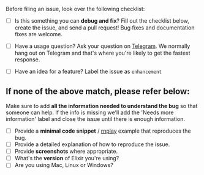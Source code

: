 Before filing an issue, look over the following checklist:

- [ ] Is this something you can **debug and fix**? Fill out the checklist below, create the issue, and send a pull request! Bug fixes and documentation fixes are welcome.
- [ ] Have a usage question? Ask your question on [Telegram](https://t.me/elixiumnetwork). We normally hang out on Telegram and that's where you're likely to get the fastest response.
- [ ] Have an idea for a feature? Label the issue as `enhancement`


If none of the above match, please refer below:
------------------------------------------------------------------

Make sure to add **all the information needed to understand the bug** so that someone can help. If the info is missing we'll add the 'Needs more information' label and close the issue until there is enough information.

- [ ] Provide a **minimal code snippet** / [rnplay](https://rnplay.org/) example that reproduces the bug.
- [ ] Provide a detailed explanation of how to reproduce the issue.
- [ ] Provide **screenshots** where appropriate.
- [ ] What's the **version** of Elixir you're using?
- [ ] Are you using Mac, Linux or Windows?
